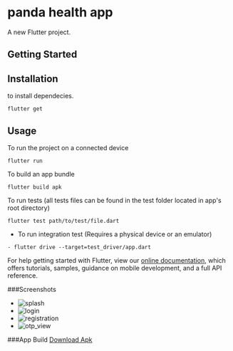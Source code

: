 # panda health app

A new Flutter project.

## Getting Started

## Installation

to install dependecies.

```
flutter get
```

## Usage
To run the project on a connected device

```
flutter run
```

To build an app bundle

```
flutter build apk
```

To run tests (all tests files can be found in the test folder located in app's root directory)

```
flutter test path/to/test/file.dart
```

- To run integration test (Requires a physical device or an emulator)

```
- flutter drive --target=test_driver/app.dart
```


For help getting started with Flutter, view our
[online documentation](https://flutter.dev/docs), which offers tutorials,
samples, guidance on mobile development, and a full API reference.


###Screenshots
- ![splash](screenshots/splash.jpg)
- ![login](screenshots/login.jpg)
- ![registration](screenshots/registration.jpg)
- ![otp_view](screenshots/otp_view.jpg)

###App Build
[Download Apk](app.apk)